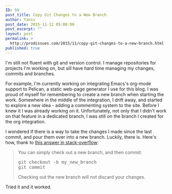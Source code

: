 ```yaml
---
ID: 59
post_title: Copy Git Changes to a New Branch
author: Yaniv
post_date: 2015-11-12 05:00:00
post_excerpt: ""
layout: post
permalink: >
  http://prodissues.com/2015/11/copy-git-changes-to-a-new-branch.html
published: true
---
```

<p> I'm still not fluent with git and version control. I manage repositories for projects I'm working on, but sill have hard time managing my changes, commits and branches. </p>

<p> For example, I'm currently working on integrating Emacs's org-mode support to Pelican, a static web-page generator I use for this blog. I was proud of myself for remembering to create a new branch when starting the work. Somewhere in the middle of the integration, I drift away, and started to explore a new idea - adding a commenting system to the site. Before I knew it I was already working on it. Unfortunately, not only that I didn't work on that feature in a dedicated branch, I was still on the branch I created for the org integration. </p>

<p> I wondered if there is a way to take the changes I made since the last commit, and pour them over into a new branch. Luckily, there is. Here's how, thank to <a href="http://stackoverflow.com/a/4746696/1424287">this answer in stack-overflow</a>: </p>

<blockquote>
<p> You can simply check out a new branch, and then commit: </p>

<div class="org-src-container">

<pre class="src src-bash">git checkout -b my_new_branch
git commit
</pre>
</div>

<p> Checking out the new branch will not discard your changes. </p>
</blockquote>

<p> Tried it and it worked. </p>